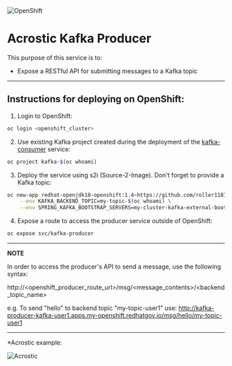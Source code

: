 ![OpenShift](https://developers.redhat.com/blog/wp-content/uploads/2018/10/Untitled-drawing-4.png)
# Acrostic Kafka Producer

This purpose of this service is to:
  * Expose a RESTful API for submitting messages to a Kafka topic

---

## Instructions for deploying on OpenShift:
  1. Login to OpenShift:
```sh
oc login <openshift_cluster>
```
  2. Use existing Kafka project created during the deployment of the [kafka-consumer](https://github.com/roller1187/kafka-consumer) service:
```sh
oc project kafka-$(oc whoami)
```
  3. Deploy the service using s2i (Source-2-Image). Don't forget to provide a Kafka topic:
```sh
oc new-app redhat-openjdk18-openshift:1.4~https://github.com/roller1187/kafka-producer.git \
    --env KAFKA_BACKEND_TOPIC=my-topic-$(oc whoami) \
    --env SPRING_KAFKA_BOOTSTRAP_SERVERS=my-cluster-kafka-external-bootstrap.kafka-demo.svc.cluster.local:9094
```
  4. Expose a route to access the producer service outside of OpenShift:
```sh
oc expose svc/kafka-producer
```

---
**NOTE**

In order to access the producer's API to send a message, use the following syntax:

http://<openshift_producer_route_url>/msg/<message_contents>/<backend_topic_name>

e.g. To send "hello" to backend topic "my-topic-user1" use:
http://kafka-producer-kafka-user1.apps.my-openshift.redhatgov.io/msg/hello/my-topic-user1

---

*Acrostic example:

![Acrostic](https://www.researchgate.net/profile/Andrew_Finch/publication/260593143/figure/fig3/AS:392472879484941@1470584234596/Acrostic-poem-Teaching-points-Spelling-Vocabulary-Dictionary-Holmes-Moulton-2001.png)
